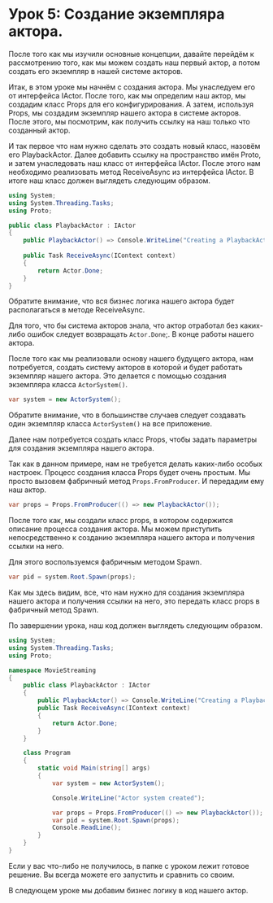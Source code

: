 # Урок 5: Создание экземпляра актора.

После того как мы изучили основные концепции, давайте перейдём к рассмотрению того, как мы можем создать наш первый актор, а потом создать его экземпляр в нашей системе акторов.

Итак, в этом уроке мы начнём с создания актора. Мы унаследуем его от интерфейса IActor. После того, как мы определим наш актор, мы создадим класс Props для его конфигурирования. А затем, используя Props, мы создадим экземпляр нашего актора в системе акторов. После этого, мы посмотрим, как получить ссылку на наш только что созданный актор.

И так первое что нам нужно сделать это создать новый класс, назовём его PlaybackActor. Далее добавить ссылку на пространство имён Proto, и затем унаследовать наш класс от интерфейса IActor. После этого нам необходимо реализовать метод ReceiveAsync из интерфейса IActor. В итоге наш класс должен выглядеть следующим образом.

```c#
using System;
using System.Threading.Tasks;
using Proto;

public class PlaybackActor : IActor
{
    public PlaybackActor() => Console.WriteLine("Creating a PlaybackActor");
  
    public Task ReceiveAsync(IContext context)
    {
        return Actor.Done;
    }
}
```

Обратите внимание, что вся бизнес логика нашего актора будет располагаться в методе ReceiveAsync.

Для того, что бы система акторов знала, что актор отработал без каких-либо ошибок следует возвращать `Actor.Done`;. В конце работы нашего актора.

После того как мы реализовали основу нашего будущего актора, нам потребуется, создать систему акторов в которой и будет работать экземпляр нашего актора. Это делается с помощью создания экземпляра класса `ActorSystem()`. 

```c#
var system = new ActorSystem();
```

Обратите внимание, что в большинстве случаев следует создавать один экземпляр класса `ActorSystem()` на все приложение. 

Далее нам потребуется создать класс Props, чтобы задать параметры для создания экземпляра нашего актора.

Так как в данном примере, нам не требуется делать каких-либо особых настроек. Процесс создания класса Props будет очень простым. Мы просто вызовем фабричный метод `Props.FromProducer`. И передадим ему наш актор.

```c#
var props = Props.FromProducer(() => new PlaybackActor());
```

После того как, мы создали класс props, в котором содержится описание процесса создания актора. Мы можем приступить непосредственно к созданию экземпляра нашего актора и получения ссылки на него.

Для этого воспользуемся фабричным методом Spawn.

```c#
var pid = system.Root.Spawn(props);
```

Как мы здесь видим, все, что нам нужно для создания экземпляра нашего актора и получения ссылки на него, это передать класс props в фабричный метод Spawn.

По завершении урока, наш код должен выглядеть следующим образом. 

```c#
using System;
using System.Threading.Tasks;
using Proto;

namespace MovieStreaming
{
    public class PlaybackActor : IActor
    {
        public PlaybackActor() => Console.WriteLine("Creating a PlaybackActor");
        public Task ReceiveAsync(IContext context)
        {
            return Actor.Done;
        }
    }

    class Program
    {
        static void Main(string[] args)
        {
            var system = new ActorSystem();

            Console.WriteLine("Actor system created");

            var props = Props.FromProducer(() => new PlaybackActor());
            var pid = system.Root.Spawn(props);
            Console.ReadLine();
        }
    }
}
```

Если у вас что-либо не получилось, в папке с уроком лежит готовое решение. Вы всегда можете его запустить и сравнить со своим.

В следующем уроке мы добавим бизнес логику в код нашего актор.